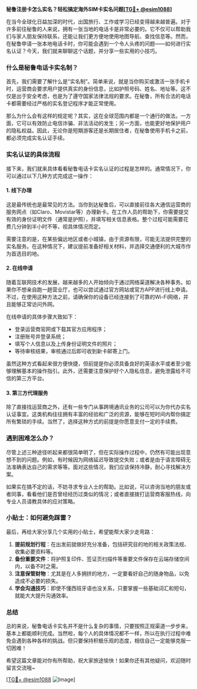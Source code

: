 **秘鲁注册卡怎么实名？轻松搞定海外SIM卡实名问题[[TG💪+ @esim1088](https://t.me/s/esim1088)]**

在当今全球化日益加深的时代，出国旅行、工作或学习已经变得越来越普遍。对于许多前往秘鲁的人来说，拥有一张当地的电话卡是非常必要的。它不仅可以帮助我们与家人朋友保持联系，还能让我们更方便地使用地图导航、查找信息等。然而，在秘鲁申请一张本地电话卡时，你可能会遇到一个令人头疼的问题——如何进行实名认证？今天，我们就来聊聊这个话题，并分享一些实用的小技巧。

### 什么是秘鲁电话卡实名制？

首先，我们需要了解什么是“实名制”。简单来说，就是当你购买或激活一张手机卡时，运营商会要求用户提供真实的身份信息，比如护照号码、姓名、地址等。这不仅是出于安全考虑，也是为了遵守国家法律法规的要求。在秘鲁，所有合法的电话卡都需要经过严格的实名登记程序才能正常使用。

那么为什么会有这样的规定呢？其实，这在全球范围内都是一个通行的做法。一方面，它可以有效防止电信诈骗、非法活动的发生；另一方面，也能更好地保护用户的隐私权益。因此，无论你是短期游客还是长期居住者，在秘鲁使用手机卡之前，都必须完成实名认证手续。

### 实名认证的具体流程

接下来，我们就来具体看看秘鲁电话卡实名认证的过程是怎样的。通常情况下，你可以通过以下几种方式完成这一操作：

#### 1. 线下办理
这是最传统也是最常见的方法。当你到达秘鲁后，可以直接前往各大通信运营商的服务网点（如Claro、Movistar等）办理新卡。在工作人员的帮助下，你需要提交有效的身份证明文件（通常是护照），并填写相关信息表格。整个过程可能需要花费几分钟到半小时不等，视具体情况而定。

需要注意的是，在某些偏远地区或者小城镇，由于资源有限，可能无法提供完整的实名服务。在这种情况下，建议提前准备好相关材料，并选择交通便利的大城市作为首选目的地。

#### 2. 在线申请
随着互联网技术的发展，越来越多的人开始倾向于通过网络渠道解决各种事务。如果你不想亲自跑一趟营业厅，也可以尝试通过官方网站或官方APP进行线上申请。不过，在使用这种方法之前，请确保你的设备已经连接到了可靠的Wi-Fi网络，并且能够正常访问外网。

在线申请的具体步骤大致如下：
- 登录运营商官网或下载其官方应用程序；
- 注册账号并登录系统；
- 填写个人信息以及上传身份证明文件的照片；
- 等待审核结果，审核通过后即可收到新卡邮寄上门。

虽然这种方式看起来很方便快捷，但前提是你必须具备良好的英语水平或者至少能够理解基本的操作指引。此外，还需要注意保护好个人隐私信息，避免泄露给不可信的第三方平台。

#### 3. 第三方代理服务
除了直接找运营商之外，还有一些专门从事跨境通讯业务的公司可以为你代办实名认证事宜。这类机构往往拥有丰富的经验和广泛的资源，能够在短时间内帮你搞定所有繁琐的手续。当然了，选择这种方式的前提是你愿意支付一定的手续费。

### 遇到困难怎么办？

尽管上述三种途径听起来都很简单明了，但在实际操作过程中，仍然有可能出现意想不到的问题。例如，有时候因为网络延迟导致提交失败；或者是由于语言障碍无法准确表达自己的需求等等。面对这些情况，我们应该保持冷静，耐心寻找解决方案。

如果实在搞不定的话，不妨寻求专业人士的帮助。比如说，可以咨询当地的朋友或者同事，看看他们是否曾经经历过类似的情况；或者直接拨打运营商客服热线，向专业人员请教具体的应对策略。

### 小贴士：如何避免踩雷？

最后，再给大家分享几个实用的小贴士，希望能帮大家少走弯路：

1. **提前规划行程**：在出发前就做好充分准备，包括研究目的地的相关政策法规、收集必要资料等。
2. **备份重要文件**：将护照复印件、签证页扫描件等重要文件保存在云端存储空间内，以备不时之需。
3. **注意保管财物**：尤其是在人多拥挤的地方，一定要看好自己的随身物品，以免造成不必要的损失。
4. **学会沟通技巧**：即使不懂西班牙语也没关系，只要掌握一些基础词汇和短句，就能大大提升沟通效率。

### 总结

总的来说，秘鲁电话卡实名并不是什么复杂的事情，只要按照正规渠道一步步来，基本上都能顺利完成。当然啦，每个人的具体情况都不一样，所以在执行过程中难免会遇到各种各样的挑战。但只要保持积极乐观的态度，相信自己一定能够克服一切困难！

希望这篇文章能对你有所帮助，祝大家旅途愉快！如果你还有其他疑问，欢迎随时留言交流哦~

[[TG💪+ @esim1088](https://t.me/s/esim1088) ![Image](https://i.postimg.cc/4NQfJmqS/Snipaste-2025-05-13-00-14-12.png)]